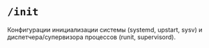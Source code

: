 # `/init`

Конфигурации инициализации системы (systemd, upstart, sysv) и диспетчера/супервизора процессов (runit, supervisord).